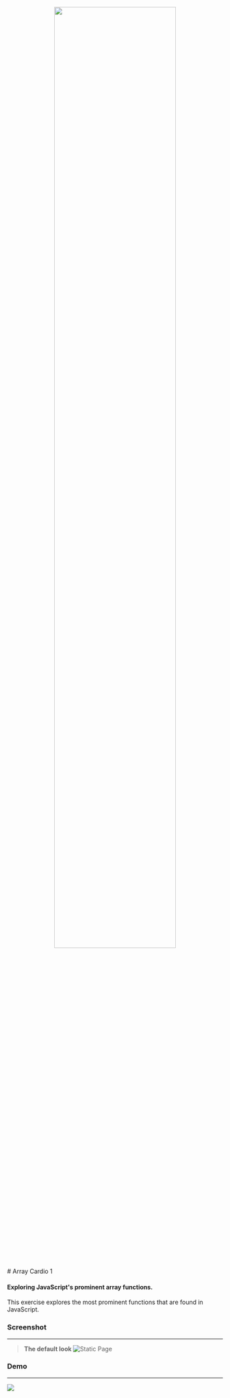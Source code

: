 <p align="center"><img src='https://via.placeholder.com/1188x449.png?text=Array+Cardio+Day+1' align="center" width="75%" /></p>
# Array Cardio 1

#### Exploring JavaScript's prominent array functions.

This exercise explores the most prominent functions that are found in JavaScript.

### Screenshot
---
> **The default look**
![Static Page](https://via.placeholder.com/1280x720.png/0000FF/808080?text=The+Default+Look)

### Demo
---
![](https://via.placeholder.com/1280x720.gif/FFFF00/000000?text=See+It+In+Action!)